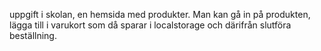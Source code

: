 uppgift i skolan, en hemsida med produkter. Man kan gå in på produkten, lägga till i varukort som då sparar i localstorage och därifrån slutföra beställning.
